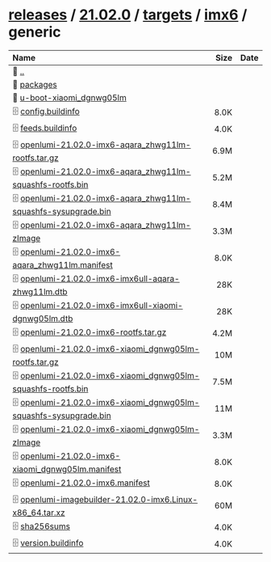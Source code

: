 ---
---

# [releases](/releases/) / [21.02.0](/releases/21.02.0/) / [targets](/releases/21.02.0/targets/) / [imx6](/releases/21.02.0/targets/imx6/) / generic


| Name | Size | Date |
|:---|---:|---|
| 📁 [..](../) | | |
| 📁 [packages](packages) | | |
| 📁 [u-boot-xiaomi_dgnwg05lm](u-boot-xiaomi_dgnwg05lm) | | |
| 🗄️ [config.buildinfo](./config.buildinfo) | 8.0K | |
| 🗄️ [feeds.buildinfo](./feeds.buildinfo) | 4.0K | |
| 🗄️ [openlumi-21.02.0-imx6-aqara_zhwg11lm-rootfs.tar.gz](./openlumi-21.02.0-imx6-aqara_zhwg11lm-rootfs.tar.gz) | 6.9M | |
| 🗄️ [openlumi-21.02.0-imx6-aqara_zhwg11lm-squashfs-rootfs.bin](./openlumi-21.02.0-imx6-aqara_zhwg11lm-squashfs-rootfs.bin) | 5.2M | |
| 🗄️ [openlumi-21.02.0-imx6-aqara_zhwg11lm-squashfs-sysupgrade.bin](./openlumi-21.02.0-imx6-aqara_zhwg11lm-squashfs-sysupgrade.bin) | 8.4M | |
| 🗄️ [openlumi-21.02.0-imx6-aqara_zhwg11lm-zImage](./openlumi-21.02.0-imx6-aqara_zhwg11lm-zImage) | 3.3M | |
| 🗄️ [openlumi-21.02.0-imx6-aqara_zhwg11lm.manifest](./openlumi-21.02.0-imx6-aqara_zhwg11lm.manifest) | 8.0K | |
| 🗄️ [openlumi-21.02.0-imx6-imx6ull-aqara-zhwg11lm.dtb](./openlumi-21.02.0-imx6-imx6ull-aqara-zhwg11lm.dtb) | 28K | |
| 🗄️ [openlumi-21.02.0-imx6-imx6ull-xiaomi-dgnwg05lm.dtb](./openlumi-21.02.0-imx6-imx6ull-xiaomi-dgnwg05lm.dtb) | 28K | |
| 🗄️ [openlumi-21.02.0-imx6-rootfs.tar.gz](./openlumi-21.02.0-imx6-rootfs.tar.gz) | 4.2M | |
| 🗄️ [openlumi-21.02.0-imx6-xiaomi_dgnwg05lm-rootfs.tar.gz](./openlumi-21.02.0-imx6-xiaomi_dgnwg05lm-rootfs.tar.gz) | 10M | |
| 🗄️ [openlumi-21.02.0-imx6-xiaomi_dgnwg05lm-squashfs-rootfs.bin](./openlumi-21.02.0-imx6-xiaomi_dgnwg05lm-squashfs-rootfs.bin) | 7.5M | |
| 🗄️ [openlumi-21.02.0-imx6-xiaomi_dgnwg05lm-squashfs-sysupgrade.bin](./openlumi-21.02.0-imx6-xiaomi_dgnwg05lm-squashfs-sysupgrade.bin) | 11M | |
| 🗄️ [openlumi-21.02.0-imx6-xiaomi_dgnwg05lm-zImage](./openlumi-21.02.0-imx6-xiaomi_dgnwg05lm-zImage) | 3.3M | |
| 🗄️ [openlumi-21.02.0-imx6-xiaomi_dgnwg05lm.manifest](./openlumi-21.02.0-imx6-xiaomi_dgnwg05lm.manifest) | 8.0K | |
| 🗄️ [openlumi-21.02.0-imx6.manifest](./openlumi-21.02.0-imx6.manifest) | 8.0K | |
| 🗄️ [openlumi-imagebuilder-21.02.0-imx6.Linux-x86_64.tar.xz](./openlumi-imagebuilder-21.02.0-imx6.Linux-x86_64.tar.xz) | 60M | |
| 🗄️ [sha256sums](./sha256sums) | 4.0K | |
| 🗄️ [version.buildinfo](./version.buildinfo) | 4.0K | |

